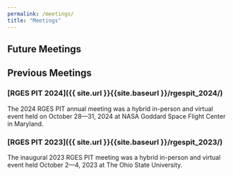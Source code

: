```yaml
---
permalink: /meetings/
title: "Meetings"
---
```


## Future Meetings

## Previous Meetings

### [RGES PIT 2024]({{ site.url }}{{site.baseurl }}/rgespit_2024/)
The 2024 RGES PIT annual meeting was a hybrid in-person and virtual event held on October 28&mdash;31, 2024 at NASA Goddard Space Flight Center in Maryland.

### [RGES PIT 2023]({{ site.url }}{{site.baseurl }}/rgespit_2023/)
The inaugural 2023 RGES PIT meeting was a hybrid in-person and virtual event held October 2&mdash;4, 2023 at The Ohio State University.


<!--
Presentations and other content from the meeting are located at the shared [Google Drive](https://drive.google.com/drive/folders/19jXQoS-MlrB9ngSH88xYNPZsWGuRdr1R?usp=sharing){:target="_blank"}.

Presentations and other content from the meeting are located at the shared [Google Drive](https://drive.google.com/drive/folders/1Tvqta1kzw8RnbPNhmaGhxU883Rkz_Irh?usp=sharing){:target="_blank"}.



-->